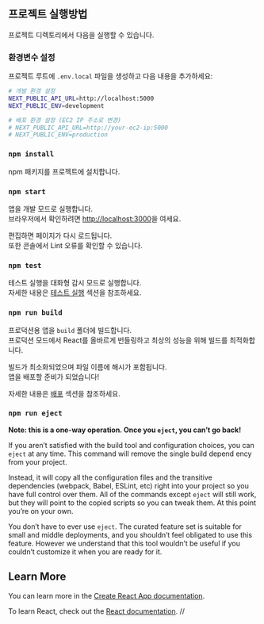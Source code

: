 ## 프로젝트 실행방법

프로젝트 디렉토리에서 다음을 실행할 수 있습니다.

### 환경변수 설정

프로젝트 루트에 `.env.local` 파일을 생성하고 다음 내용을 추가하세요:

```bash
# 개발 환경 설정
NEXT_PUBLIC_API_URL=http://localhost:5000
NEXT_PUBLIC_ENV=development

# 배포 환경 설정 (EC2 IP 주소로 변경)
# NEXT_PUBLIC_API_URL=http://your-ec2-ip:5000
# NEXT_PUBLIC_ENV=production
```

### `npm install`

npm 패키지를 프로젝트에 설치합니다.

### `npm start`

앱을 개발 모드로 실행합니다.\
브라우저에서 확인하려면 [http://localhost:3000](http://localhost:3000)을 여세요.

편집하면 페이지가 다시 로드됩니다.\
또한 콘솔에서 Lint 오류를 확인할 수 있습니다.

### `npm test`

테스트 실행을 대화형 감시 모드로 실행합니다.\
자세한 내용은 [테스트 실행](https://facebook.github.io/create-react-app/docs/running-tests) 섹션을 참조하세요.

### `npm run build`

프로덕션용 앱을 `build` 폴더에 빌드합니다. \
프로덕션 모드에서 React를 올바르게 번들링하고 최상의 성능을 위해 빌드를 최적화합니다.

빌드가 최소화되었으며 파일 이름에 해시가 포함됩니다. \
앱을 배포할 준비가 되었습니다!

자세한 내용은 [배포](https://facebook.github.io/create-react-app/docs/deployment) 섹션을 참조하세요.

### `npm run eject`

**Note: this is a one-way operation. Once you `eject`, you can’t go back!**

If you aren’t satisfied with the build tool and configuration choices, you can `eject` at any time. This command will remove the single build depend                                                                                                                                                                                                                                                                                                                                                                                                                                                                                                                                ency from your project.

Instead, it will copy all the configuration files and the transitive dependencies (webpack, Babel, ESLint, etc) right into your project so you have full control over them. All of the commands except `eject` will still work, but they will point to the copied scripts so you can tweak them. At this point you’re on your own.

You don’t have to ever use `eject`. The curated feature set is suitable for small and middle deployments, and you shouldn’t feel obligated to use this feature. However we understand that this tool wouldn’t be useful if you couldn’t customize it when you are ready for it.

## Learn More

You can learn more in the [Create React App documentation](https://facebook.github.io/create-react-app/docs/getting-started).

To learn React, check out the [React documentation](https://reactjs.org/).
//